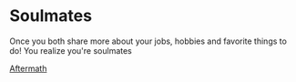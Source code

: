# Soulmates
Once you both share more about your jobs, hobbies and favorite things to do! You realize you're soulmates

[Aftermath](Aftermath.md)
